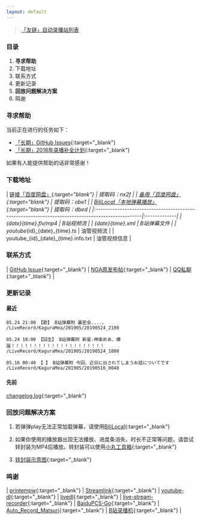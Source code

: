 ```yaml
---
layout: default
---
```


> [「友链」自动录播站列表](./auto-recorder.html)

### 目录

1. **寻求帮助**
2. 下载地址
3. 联系方式
4. 更新记录
5. **回放问题解决方案**
6. 鸣谢

### 寻求帮助

当前正在进行的任务如下：

* [「长期」GitHub Issues](https://github.com/kaguramea-record/kaguramea-record.github.io/issues){:target="_blank"}
* [「长期」2018年录播补全计划](https://github.com/kaguramea-record/kaguramea-record.github.io/issues/7){:target="_blank"}

如果有人能提供帮助的话非常感谢！

### 下载地址

| [链接「百度网盘」](https://pan.baidu.com/s/16u5IpqN0MJ5S_NghWGL3NQ){:target="_blank"}            | 提取码：nx2f |
| [备用「百度网盘」](https://pan.baidu.com/s/1Zl0MRLcxKw4lcIbDDFE9vg){:target="_blank"}            | 提取码：obe1 |
| [BiliLocal「本地弹幕播放」](https://pan.baidu.com/s/1Oi89yTLGZoIQveYj6Ivkrg){:target="_blank"}   | 提取码：dbed |
|:-------------------------------------------------------------------------------------------------|:-------------|
| {date}_{time}.flv/mp4                                                                            | B站视频流    |
| {date}_{time}.xml                                                                                | B站弹幕文件  |
| youtube_{id}\_{date}\_{time}.ts                                                                  | 油管视频流   |
| youtube_{id}\_{date}\_{time}.info.txt                                                            | 油管视频信息 |

### 联系方式

| [GitHub Issue](https://github.com/kaguramea-record/kaguramea-record.github.io/issues/new/choose){:target="_blank"} | [NGA原发布帖](https://bbs.nga.cn/read.php?tid=16664942){:target="_blank"} | [QQ私聊](http://wpa.qq.com/msgrd?v=3&uin=2366715664&site=qq&menu=yes){:target="_blank"} |

### 更新记录

#### 最近

```
05.24 21:00 【歌】 B站弹幕附 裏密会....。
/LiveRecord/KaguraMea/201905/20190524_2100

05.24 18:00 【回生】 B站弹幕附 新星☆神楽めあ、爆誕！！！！！！！！！！！！！！！！！！！！！
/LiveRecord/KaguraMea/201905/20190524_1800

05.16 00:40 【 】 B站弹幕附 今回、近日に出されてしまうお話についてです
/LiveRecord/KaguraMea/201905/20190516_0040
```

#### 先前

[changelog.log](https://raw.githubusercontent.com/kaguramea-record/kaguramea-record.github.io/master/changelog.log){:target="_blank"}

### 回放问题解决方案

1. 若弹弹play无法正常加载弹幕，请使用[BiliLocal](https://github.com/AncientLysine/BiliLocal){:target="_blank"}

2. 如果你使用的播放器出现无法播放、进度条消失、时长不正常等问题，请尝试转封装为MP4后播放。转封装可以使用[小丸工具箱](https://maruko.appinn.me/){:target="_blank"}

3. [转封装示意图](https://raw.githubusercontent.com/Kafuziroh/picbkp/master/20190415/-zue37Q5-2wqzK1yT3cSjz-m3.png){:target="_blank"}

### 鸣谢

| [printempw](https://github.com/printempw){:target="_blank"} | [Streamlink](https://github.com/streamlink/streamlink){:target="_blank"} | [youtube-dl](https://github.com/ytdl-org/youtube-dl){:target="_blank"} | [livedl](https://github.com/himananiito/livedl){:target="_blank"} | [live-stream-recorder](https://github.com/printempw/live-stream-recorder){:target="_blank"} | [BaiduPCS-Go](https://github.com/iikira/BaiduPCS-Go){:target="_blank"} | [Auto_Record_Matsuri](https://github.com/fzxiao233/Auto_Record_Matsuri){:target="_blank"} | [B站录播机](http://live.weibo333.com/s/7viudi3BE){:target="_blank"} |
